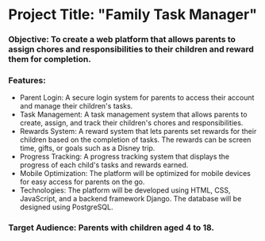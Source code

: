 # Project Title: "Family Task Manager"

### Objective: To create a web platform that allows parents to assign chores and responsibilities to their children and reward them for completion.

### Features:

- Parent Login: A secure login system for parents to access their account and manage their children's tasks.
- Task Management: A task management system that allows parents to create, assign, and track their children's chores and responsibilities.
- Rewards System: A reward system that lets parents set rewards for their children based on the completion of tasks. The rewards can be screen time, gifts, or goals such as a Disney trip.
- Progress Tracking: A progress tracking system that displays the progress of each child's tasks and rewards earned.
- Mobile Optimization: The platform will be optimized for mobile devices for easy access for parents on the go.
- Technologies: The platform will be developed using HTML, CSS, JavaScript, and a backend framework Django. The database will be designed using PostgreSQL.

### Target Audience: Parents with children aged 4 to 18.
